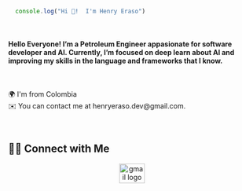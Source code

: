 
  ```javascript
    console.log("Hi 👋!  I'm Henry Eraso")
  ```


<br clear="both">

<h4 align="left"> Hello Everyone! I’m a Petroleum Engineer appasionate for software developer and AI. Currently, I’m focused on deep learn about AI and improving my skills in the language and frameworks that I know.</h4>

<br clear="both">

<p align="left">🌍  I'm from Colombia <br>✉️  You can contact me at henryeraso.dev@gmail.com.<br></p>


<br clear="both">

<h2 align="left">🤝🏻 Connect with Me</h2>


<div align="center">
  <a href="mailto:henryeraso.dev@gmail.com" target="_blank">
    <img src="https://raw.githubusercontent.com/maurodesouza/profile-readme-generator/master/src/assets/icons/social/gmail/default.svg" width="52" height="40" alt="gmail logo"  />
  </a>
</div>
<br clear="both">
